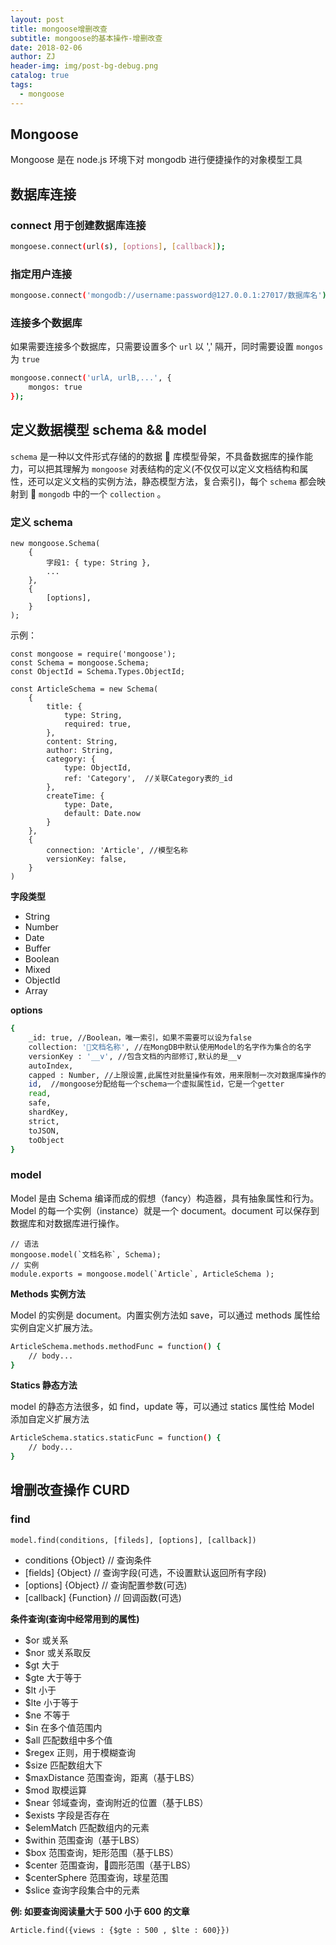 ```yaml
---
layout: post
title: mongoose增删改查
subtitle: mongoose的基本操作-增删改查
date: 2018-02-06
author: ZJ
header-img: img/post-bg-debug.png
catalog: true
tags:
  - mongoose
---
```


## Mongoose

Mongoose 是在 node.js 环境下对 mongodb 进行便捷操作的对象模型工具

## 数据库连接

### connect 用于创建数据库连接

```bash
mongoese.connect(url(s), [options], [callback]);
```

### 指定用户连接

```bash
mongoose.connect('mongodb://username:password@127.0.0.1:27017/数据库名');
```

### 连接多个数据库

如果需要连接多个数据库，只需要设置多个 `url` 以 ',' 隔开，同时需要设置 `mongos` 为 `true`

```bash
mongoose.connect('urlA, urlB,...', {
    mongos: true
});
```

## 定义数据模型 schema && model

`schema` 是一种以文件形式存储的的数据  库模型骨架，不具备数据库的操作能力，可以把其理解为 `mongoose` 对表结构的定义(不仅仅可以定义文档结构和属性，还可以定义文档的实例方法，静态模型方法，复合索引)，每个 `schema` 都会映射到  `mongodb` 中的一个 `collection` 。

### 定义 schema

```
new mongoose.Schema(
    {
        字段1: { type: String },
        ...
    },
    {
        [options],
    }
);
```

示例：

```
const mongoose = require('mongoose');
const Schema = mongoose.Schema;
const ObjectId = Schema.Types.ObjectId;

const ArticleSchema = new Schema(
    {
        title: {
            type: String,
            required: true,
        },
        content: String,
        author: String,
        category: {
            type: ObjectId,
            ref: 'Category',  //关联Category表的_id
        },
        createTime: {
            type: Date,
            default: Date.now
        }
    },
    {
        connection: 'Article', //模型名称
        versionKey: false,
    }
)
```

<strong>字段类型</strong>

<ul>
    <li>String</li>
    <li>Number</li>
    <li>Date</li>
    <li>Buffer</li>
    <li>Boolean</li>
    <li>Mixed</li>
    <li>ObjectId</li>
    <li>Array</li>
</ul>

<strong>options</strong>

```bash
{
    _id: true, //Boolean，唯一索引，如果不需要可以设为false
    collection: '文档名称', //在MongDB中默认使用Model的名字作为集合的名字
    versionKey : '__v', //包含文档的内部修订,默认的是__v
    autoIndex,
    capped : Number, //上限设置,此属性对批量操作有效，用来限制一次对数据库操作的量
    id,  //mongoose分配给每一个schema一个虚拟属性id，它是一个getter
    read,
    safe,
    shardKey,
    strict,
    toJSON,
    toObject
}
```

### model

Model 是由 Schema 编译而成的假想（fancy）构造器，具有抽象属性和行为。Model 的每一个实例（instance）就是一个 document。document 可以保存到数据库和对数据库进行操作。

```
// 语法
mongoose.model(`文档名称`, Schema);
// 实例
module.exports = mongoose.model(`Article`, ArticleSchema );
```

<strong>Methods 实例方法</strong>

Model 的实例是 document。内置实例方法如 save，可以通过 methods 属性给实例自定义扩展方法。

```bash
ArticleSchema.methods.methodFunc = function() {
    // body...
}
```

<strong>Statics 静态方法</strong>

model 的静态方法很多，如 find，update 等，可以通过 statics 属性给 Model 添加自定义扩展方法

```bash
ArticleSchema.statics.staticFunc = function() {
    // body...
}
```

## 增删改查操作 CURD

### find

```
model.find(conditions, [fileds], [options], [callback])
```

<ul>
    <li>conditions {Object} // 查询条件</li>
    <li>[fields] {Object} // 查询字段(可选，不设置默认返回所有字段)</li>
    <li>[options] {Object} // 查询配置参数(可选)</li>
    <li>[callback] {Function} // 回调函数(可选)</li>
</ul>

<strong>条件查询(查询中经常用到的属性)</strong>

<ul>
    <li>$or 或关系</li>
    <li>$nor 或关系取反</li>
    <li>$gt 大于</li>
    <li>$gte 大于等于</li>
    <li>$lt 小于</li>
    <li>$lte 小于等于</li>
    <li>$ne 不等于</li>
    <li>$in 在多个值范围内</li>
    <li>$all 匹配数组中多个值</li>
    <li>$regex 正则，用于模糊查询</li>
    <li>$size 匹配数组大下</li>
    <li>$maxDistance 范围查询，距离（基于LBS）</li>
    <li>$mod 取模运算</li>
    <li>$near 邻域查询，查询附近的位置（基于LBS）</li>
    <li>$exists 字段是否存在</li>
    <li>$elemMatch 匹配数组内的元素</li>
    <li>$within 范围查询（基于LBS）</li>
    <li>$box 范围查询，矩形范围（基于LBS）</li>
    <li>$center 范围查询，圆形范围（基于LBS）</li>
    <li>$centerSphere 范围查询，球星范围</li>
    <li>$slice 查询字段集合中的元素</li>
</ul>

<strong>例: 如要查询阅读量大于 500 小于 600 的文章</strong>

```
Article.find({views : {$gte : 500 , $lte : 600}})
```
